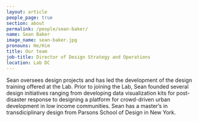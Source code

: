 ```yaml
---
layout: article
people_page: true
section: about
permalink: /people/sean-baker/
name: Sean Baker
image_name: sean-baker.jpg
pronouns: He/Him
title: Our team
job-title: Director of Design Strategy and Operations
location: Lab DC
---
```


Sean oversees design projects and has led the development of the design training offered at the Lab. Prior to joining the Lab, Sean founded several design initiatives ranging from developing data visualization kits for post-disaster response to designing a platform for crowd-driven urban development in low income communities. Sean has a master’s in transdiciplinary design from Parsons School of Design in New York.
